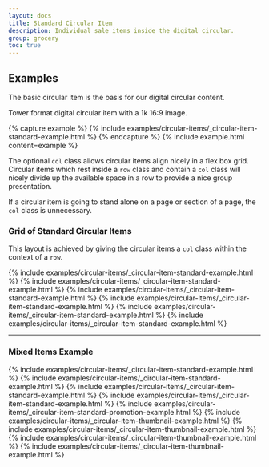 ```yaml
---
layout: docs
title: Standard Circular Item
description: Individual sale items inside the digital circular.
group: grocery
toc: true
---
```


## Examples

The basic circular item is the basis for our digital circular content. 

Tower format digital circular item with a 1k 16:9 image.

{% capture example %}
{% include examples/circular-items/_circular-item-standard-example.html %}
{% endcapture %}
{% include example.html content=example %}

The optional `col` class allows circular items align nicely in a flex box grid. 
Circular items which rest inside a `row` class and contain a `col` class will 
nicely divide up the available space in a row to provide a nice group presentation.

If a circular item is going to stand alone on a page or section of a page, the `col` 
class is unnecessary. 

### Grid of Standard Circular Items

This layout is achieved by giving the circular items a `col` class within the context 
of a `row`.

<div class="bd-example">
  <div class="row">
    {% include examples/circular-items/_circular-item-standard-example.html %}
    {% include examples/circular-items/_circular-item-standard-example.html %}
    {% include examples/circular-items/_circular-item-standard-example.html %}
    {% include examples/circular-items/_circular-item-standard-example.html %}
    {% include examples/circular-items/_circular-item-standard-example.html %}
    {% include examples/circular-items/_circular-item-standard-example.html %}
  </div>
</div>

---

### Mixed Items Example

<div class="bd-example">
  <div class="row">
    {% include examples/circular-items/_circular-item-standard-example.html %}
    {% include examples/circular-items/_circular-item-standard-example.html %}
    {% include examples/circular-items/_circular-item-standard-example.html %}
    {% include examples/circular-items/_circular-item-standard-example.html %}
    {% include examples/circular-items/_circular-item-standard-promotion-example.html %}
    {% include examples/circular-items/_circular-item-thumbnail-example.html %}
    {% include examples/circular-items/_circular-item-thumbnail-example.html %}
    {% include examples/circular-items/_circular-item-thumbnail-example.html %}
    {% include examples/circular-items/_circular-item-thumbnail-example.html %}
  </div>
</div>
